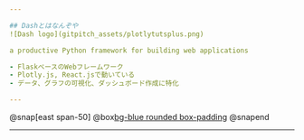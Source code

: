 ```yaml
---

## Dashとはなんぞや
![Dash logo](gitpitch_assets/plotlytutsplus.png)

a productive Python framework for building web applications

- FlaskベースのWebフレームワーク
- Plotly.js, React.jsで動いている
- データ、グラフの可視化、ダッシュボード作成に特化

---
```


@snap[east span-50]
@box[bg-blue rounded box-padding]()
@snapend

---